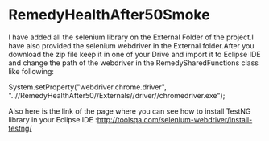 # RemedyHealthAfter50Smoke

I have added all the selenium library on the External Folder of the project.I have also provided the selenium webdriver in the External 
folder.After you download the zip file keep it in one of your Drive and import it to Eclipse IDE and change the path of the webdriver in 
the RemedySharedFunctions class like following:

System.setProperty("webdriver.chrome.driver", "..//RemedyHealthAfter50//Externals//driver//chromedriver.exe");

Also here is the link of the page where you can see how to install TestNG library in your Eclipse IDE :http://toolsqa.com/selenium-webdriver/install-testng/

